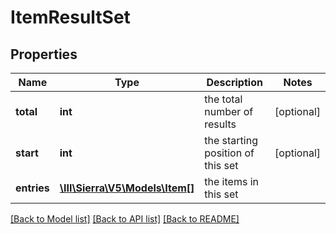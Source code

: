 # ItemResultSet

## Properties
Name | Type | Description | Notes
------------ | ------------- | ------------- | -------------
**total** | **int** | the total number of results | [optional] 
**start** | **int** | the starting position of this set | [optional] 
**entries** | [**\III\Sierra\V5\Models\Item[]**](Item.md) | the items in this set | 

[[Back to Model list]](../README.md#documentation-for-models) [[Back to API list]](../README.md#documentation-for-api-endpoints) [[Back to README]](../README.md)



